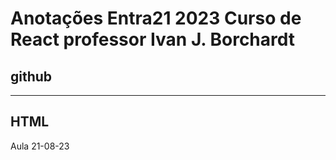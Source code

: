
# Anotações Entra21 2023 Curso de React professor Ivan J. Borchardt

## github




------------------------------------------------------------------------
## HTML

Aula 21-08-23